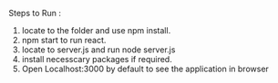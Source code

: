 Steps to Run :
  1. locate to the folder and use npm install.
  2. npm start to run react.
  3. locate to server.js and run node server.js
  4. install necesscary packages if required.
  5. Open Localhost:3000 by default to see the application in browser
